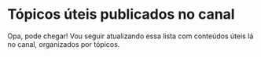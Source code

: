 # Tópicos úteis publicados no canal
Opa, pode chegar! Vou seguir atualizando essa lista com conteúdos úteis lá no canal, organizados por tópicos.
